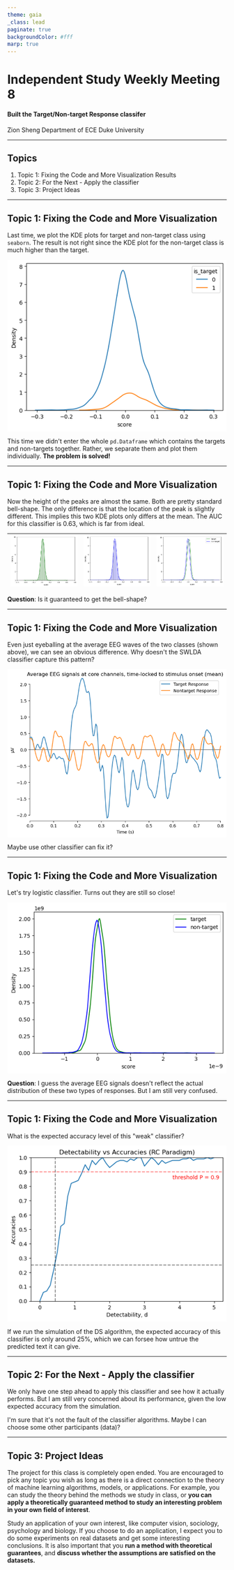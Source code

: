 ```yaml
---
theme: gaia
_class: lead
paginate: true
backgroundColor: #fff
marp: true
---
```

# **Independent Study Weekly Meeting 8**

#### Built the Target/Non-target Response classifer

Zion Sheng
Department of ECE
Duke University

---
## Topics

1. Topic 1: Fixing the Code and More Visualization Results
2. Topic 2: For the Next - Apply the classifier
3. Topic 3: Project Ideas

---
## Topic 1: Fixing the Code and More Visualization
<style scoped>
img[alt~="center"] {
  display: block;
  margin: 0 auto;
}

section {
  font-size: 23px
}
</style>

Last time, we plot the KDE plots for target and non-target class using `seaborn`. The result is not right since the KDE plot for the non-target class is much higher than the target.

![width:500px center](images/wrong.png)

This time we didn't enter the whole `pd.Dataframe` which contains the targets and non-targets together. Rather, we separate them and plot them individually. **The problem is solved!**

---
## Topic 1: Fixing the Code and More Visualization
<style scoped>
img[alt~="center"] {
  display: block;
  margin: 0 auto;
}

section {
  font-size: 25px
}
</style>
Now the height of the peaks are almost the same. Both are pretty standard bell-shape. The only difference is that the location of the peak is slightly different. This implies this two KDE plots only differs at the mean. The AUC for this classifier is $0.63$, which is far from ideal.

|![alt width:370px](images/target_kde.png) | ![alt width:370px](images/non_target_kde.png)|![alt width:370px](images/together.png)|
|-|-|-|

**Question**: Is it guaranteed to get the bell-shape?

---
## Topic 1: Fixing the Code and More Visualization
<style scoped>
img[alt~="center"] {
  display: block;
  margin: 0 auto;
}

section {
  font-size: 25px
}
</style>

Even just eyeballing at the average EEG waves of the two classes (shown above), we can see an obvious difference. Why doesn't the SWLDA classifier capture this pattern?

![width:500px center](images/average_eeg.png)

Maybe use other classifier can fix it?

---
## Topic 1: Fixing the Code and More Visualization
<style scoped>
img[alt~="center"] {
  display: block;
  margin: 0 auto;
}

section {
  font-size: 25px
}
</style>

Let's try logistic classifier. Turns out they are still so close!

![width:450px center](images/lgt.png)

**Question**: I guess the average EEG signals doesn't reflect the actual distribution of these two types of responses. But I am still very confused.

---
## Topic 1: Fixing the Code and More Visualization
<style scoped>
img[alt~="center"] {
  display: block;
  margin: 0 auto;
}

section {
  font-size: 25px
}
</style>

What is the expected accuracy level of this "weak" classifier?

![width:450px center](images/sim.png)

If we run the simulation of the DS algorithm, the expected accuracy of this classifier is only around $25\%$, which we can forsee how untrue the predicted text it can give.

---
## Topic 2: For the Next - Apply the classifier
<style scoped>
img[alt~="center"] {
  display: block;
  margin: 0 auto;
}

section {
  font-size: 30px
}
</style>

We only have one step ahead to apply this classifier and see how it actually performs. But I am still very concerned about its performance, given the low expected accuracy from the simulation.

I'm sure that it's not the fault of the classifier algorithms. Maybe I can choose some other participants (data)?

---
## Topic 3: Project Ideas
<style scoped>
img[alt~="center"] {
  display: block;
  margin: 0 auto;
}

section {
  font-size: 30px
}
</style>
The project for this class is completely open ended. You are encouraged to pick any topic you wish as long as there is a direct connection to the theory of machine learning algorithms, models, or applications. For example, you can study the theory behind the methods we study in class, or **you can apply a theoretically guaranteed method to study an interesting problem in your own field of interest**.

Study an application of your own interest, like computer vision, sociology, psychology and biology. If you choose to do an application, I expect you to do some experiments on real datasets and get some interesting conclusions. It is also important that you **run a method with theoretical guarantees**, and **discuss whether the assumptions are satisfied on the datasets.**